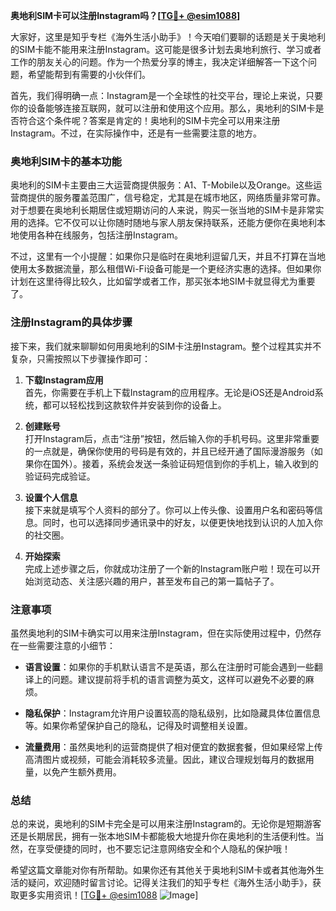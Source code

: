 **奥地利SIM卡可以注册Instagram吗？[[TG💪+ @esim1088](https://t.me/s/esim1088)]**

大家好，这里是知乎专栏《海外生活小助手》！今天咱们要聊的话题是关于奥地利的SIM卡能不能用来注册Instagram。这可能是很多计划去奥地利旅行、学习或者工作的朋友关心的问题。作为一个热爱分享的博主，我决定详细解答一下这个问题，希望能帮到有需要的小伙伴们。

首先，我们得明确一点：Instagram是一个全球性的社交平台，理论上来说，只要你的设备能够连接互联网，就可以注册和使用这个应用。那么，奥地利的SIM卡是否符合这个条件呢？答案是肯定的！奥地利的SIM卡完全可以用来注册Instagram。不过，在实际操作中，还是有一些需要注意的地方。

### 奥地利SIM卡的基本功能

奥地利的SIM卡主要由三大运营商提供服务：A1、T-Mobile以及Orange。这些运营商提供的服务覆盖范围广，信号稳定，尤其是在城市地区，网络质量非常可靠。对于想要在奥地利长期居住或短期访问的人来说，购买一张当地的SIM卡是非常实用的选择。它不仅可以让你随时随地与家人朋友保持联系，还能方便你在奥地利本地使用各种在线服务，包括注册Instagram。

不过，这里有一个小提醒：如果你只是临时在奥地利逗留几天，并且不打算在当地使用太多数据流量，那么租借Wi-Fi设备可能是一个更经济实惠的选择。但如果你计划在这里待得比较久，比如留学或者工作，那买张本地SIM卡就显得尤为重要了。

### 注册Instagram的具体步骤

接下来，我们就来聊聊如何用奥地利的SIM卡注册Instagram。整个过程其实并不复杂，只需按照以下步骤操作即可：

1. **下载Instagram应用**  
   首先，你需要在手机上下载Instagram的应用程序。无论是iOS还是Android系统，都可以轻松找到这款软件并安装到你的设备上。

2. **创建账号**  
   打开Instagram后，点击“注册”按钮，然后输入你的手机号码。这里非常重要的一点就是，确保你使用的号码是有效的，并且已经开通了国际漫游服务（如果你在国外）。接着，系统会发送一条验证码短信到你的手机上，输入收到的验证码完成验证。

3. **设置个人信息**  
   接下来就是填写个人资料的部分了。你可以上传头像、设置用户名和密码等信息。同时，也可以选择同步通讯录中的好友，以便更快地找到认识的人加入你的社交圈。

4. **开始探索**  
   完成上述步骤之后，你就成功注册了一个新的Instagram账户啦！现在可以开始浏览动态、关注感兴趣的用户，甚至发布自己的第一篇帖子了。

### 注意事项

虽然奥地利的SIM卡确实可以用来注册Instagram，但在实际使用过程中，仍然存在一些需要注意的小细节：

- **语言设置**：如果你的手机默认语言不是英语，那么在注册时可能会遇到一些翻译上的问题。建议提前将手机的语言调整为英文，这样可以避免不必要的麻烦。
  
- **隐私保护**：Instagram允许用户设置较高的隐私级别，比如隐藏具体位置信息等。如果你希望保护自己的隐私，记得及时调整相关设置。

- **流量费用**：虽然奥地利的运营商提供了相对便宜的数据套餐，但如果经常上传高清图片或视频，可能会消耗较多流量。因此，建议合理规划每月的数据用量，以免产生额外费用。

### 总结

总的来说，奥地利的SIM卡完全是可以用来注册Instagram的。无论你是短期游客还是长期居民，拥有一张本地SIM卡都能极大地提升你在奥地利的生活便利性。当然，在享受便捷的同时，也不要忘记注意网络安全和个人隐私的保护哦！

希望这篇文章能对你有所帮助。如果你还有其他关于奥地利SIM卡或者其他海外生活的疑问，欢迎随时留言讨论。记得关注我们的知乎专栏《海外生活小助手》，获取更多实用资讯！[[TG💪+ @esim1088](https://t.me/s/esim1088) ![Image](https://i.postimg.cc/4NQfJmqS/Snipaste-2025-05-13-00-14-12.png)]